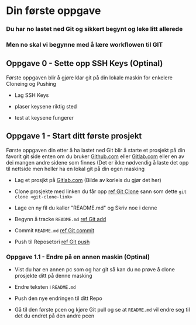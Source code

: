 # Din første oppgave

### Du har no lastet ned Git og sikkert begynt og leke litt allerede <br />
### Men no skal vi begynne med å lære workflowen til GIT

## Oppgave 0 - Sette opp SSH Keys (Optinal)

Første oppgaven blir å gjøre klar git på din lokale maskin for enkelere Cloneing og Pushing
<br />
- Lag SSH Keys

- plaser keysene riktig sted

- test at keysene fungerer

## Oppgave 1 - Start ditt første prosjekt

Første oppgaven din etter å ha lastet ned Git blir å starte et prosjekt på din
favorit git side enten om du bruker [Github.com](github.com) eller [Gitlab.com](gitlab.com/user/sign_in)
eller en av dei mangen andre sidene som finnes
(Det er ikke nødvendig å laste det opp til nettside men heller ha en lokal git på din egen masking

- Lag et prosjkt på [Gitlab.com](gitlab.com/user/sign_in)
(Bilde av korleis du gjør det her)

- Clone prosjekte med linken du får opp  [ref Git Clone](../1-Begynne-med-Git/1.2-git-clone.md)
sann som dette `git clone <git-clone-link>`

- Lage en ny fil du kaller "README.md" og Skriv noe i denne

- Begynn å tracke `README.md` [ref Git add](../1-Begynne-med-Git/1.2.1-git-add.md)

- Commit `README.md` [ref Git commit](../1-Begynne-med-Git/1.2.2-git-commit.md)

- Push til Reposetori [ref Git push](../1-Begynne-med-Git/1.2.1-git-psuh.md)


### Oppgave 1.1 - Endre på en annen maskin (Optinal)

- Vist du har en annen pc som og har git så kan du no prøve å 
clone prosjekte ditt på denne masking 

- Endre teksten i `README.md`

- Push den nye endringen til ditt Repo

- Gå til den første pcen og kjøre Git pull og se at `README.md` vil endre seg
til det du endret på den andre pcen